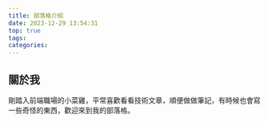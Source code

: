 ```yaml
---
title: 部落格介紹
date: 2023-12-29 13:54:31
top: true
tags:
categories:
---
```


## 關於我

剛踏入前端職場的小菜雞，平常喜歡看看技術文章，順便做做筆記，有時候也會寫一些奇怪的東西，歡迎來到我的部落格。
